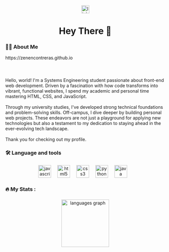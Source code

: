 
###

<div align="center">
  <a href="https://www.linkedin.com/in/zenen-contreras-royero-726523259/" target="_blank">
    <img src="https://img.shields.io/static/v1?message=LinkedIn&logo=linkedin&label=&color=0077B5&logoColor=white&labelColor=&style=for-the-badge" height="25" alt="linkedin logo"  />
  </a>
</div>

###

<h1 align="center">Hey There 👋</h1>

###

###

<h3 align="left">👩‍💻  About Me</h3>

<p allign="center"> https://zenencontreras.github.io </p>

###

<br clear="both">

<p align="left"> Hello, world! I'm a Systems Engineering student passionate about front-end web development. Driven by a fascination with how code transforms into vibrant, functional websites, I spend my academic and personal time mastering HTML, CSS, and JavaScript.<br><br>Through my university studies, I've developed strong technical foundations and problem-solving skills. Off-campus, I dive deeper by building personal web projects. These endeavors are not just a playground for applying new technologies but also a testament to my dedication to staying ahead in the ever-evolving tech landscape.<br><br>Thank you for checking out my profile.</p>

###

<h3 align="left">🛠 Language and tools</h3>

###

<div align="center">
  <img src="https://cdn.jsdelivr.net/gh/devicons/devicon/icons/javascript/javascript-original.svg" height="40" alt="javascript logo"  />
  <img width="12" />
  <img src="https://cdn.jsdelivr.net/gh/devicons/devicon/icons/html5/html5-original.svg" height="40" alt="html5 logo"  />
  <img width="12" />
  <img src="https://cdn.jsdelivr.net/gh/devicons/devicon/icons/css3/css3-original.svg" height="40" alt="css3 logo"  />
  <img width="12" />
  <img src="https://cdn.jsdelivr.net/gh/devicons/devicon/icons/python/python-original.svg" height="40" alt="python logo"  />
  <img width="12" />
  <img src="https://cdn.jsdelivr.net/gh/devicons/devicon/icons/java/java-original.svg" height="40" alt="java logo"  />
  <img width="12" />
  
</div>

###

<h3 align="left">🔥   My Stats :</h3>

###

<div align="center">
  <img src="https://github-readme-stats.vercel.app/api/top-langs?username=ZenenContreras&locale=en&hide_title=false&layout=compact&card_width=320&langs_count=5&theme=dark&hide_border=false&order=2" height="150" alt="languages graph" /> <br>
</div>

###

